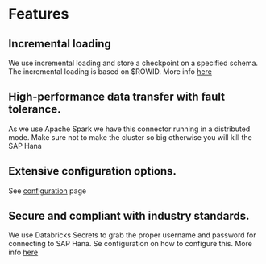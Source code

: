 # Features

## Incremental loading

We use incremental loading and store a checkpoint on a specified schema. The incremental loading is based on  $ROWID. More info [here](https://community.sap.com/t5/technology-blogs-by-members/rowid-column-in-hana/ba-p/13570323)

## High-performance data transfer with fault tolerance.

As we use Apache Spark we have this connector running in a distributed mode. Make sure not to make the cluster so big otherwise you will kill the SAP Hana

## Extensive configuration options.

See [configuration](usage) page

## Secure and compliant with industry standards.

We use Databricks Secrets to grab the proper username and password for connecting to SAP Hana. Se configuration on how to configure this. More info [here](https://learn.microsoft.com/en-us/azure/databricks/security/secrets/)

